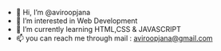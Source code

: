 - 👋 Hi, I’m @aviroopjana
- 👀 I’m interested in Web Development
- 🌱 I’m currently learning HTML,CSS & JAVASCRIPT
- 📫 you can reach me through mail : aviroopjana@gmail.com

<!---
aviroopjana/aviroopjana is a ✨ special ✨ repository because its `README.md` (this file) appears on your GitHub profile.
You can click the Preview link to take a look at your changes.
--->
